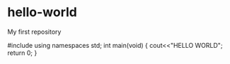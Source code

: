 # hello-world
My first repository

#include<iostream>
using namespaces std;
int main(void)
{
 cout<<"HELLO WORLD";
 return 0;
} 
